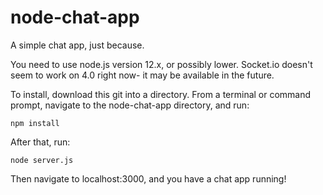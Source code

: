 # node-chat-app
A simple chat app, just because.


You need to use node.js version 12.x, or possibly lower. Socket.io doesn't seem to work on 4.0 right now- it may be available in the future.

To install, download this git into a directory. From a terminal or command prompt, navigate to the node-chat-app directory, and run:
    
    npm install

After that, run:
    
    node server.js

Then navigate to localhost:3000, and you have a chat app running!
